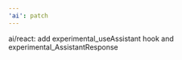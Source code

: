 ```yaml
---
'ai': patch
---
```


ai/react: add experimental_useAssistant hook and experimental_AssistantResponse
